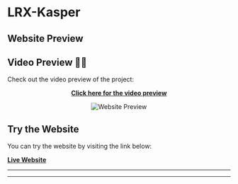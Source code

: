 # LRX-Kasper 

## Website Preview

## Video Preview 🎥🎉

Check out the video preview of the project:

<div align="center">
   <a href="https://jam.dev/c/1774f095-988d-4e77-b2c7-4462fc3722db" target="_blank">
      <strong>Click here for the video preview</strong>
   </a>
   
   ![Website Preview](https://github.com/user-attachments/assets/a8c567fa-e298-4fc9-a9f9-4ff3da360739)

</div>


## Try the Website

You can try the website by visiting the link below:

[**Live Website**](https://ahmed-fahmy212.github.io/LRX-Kasper/)

---



---
